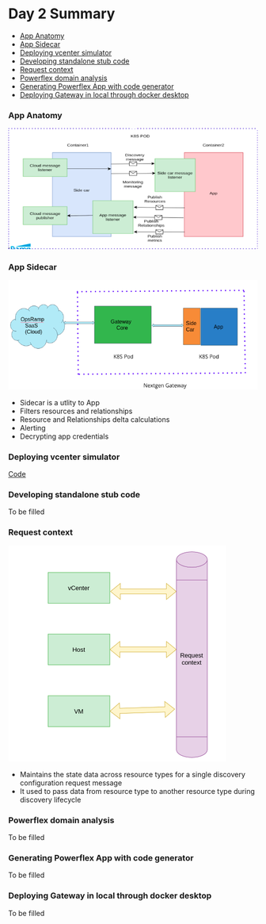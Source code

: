 # Day 2 Summary
  
- [App Anatomy](#app-anatomy) 
- [App Sidecar](#app-sidecar) 
- [Deploying vcenter simulator](#deploying-vcenter-simulator) 
- [Developing standalone stub code](#developing-standalone-stub-code) 
- [Request context](#request-context)
- [Powerflex domain analysis](#powerflex-domain-analysis)
- [Generating Powerflex App with code generator](#generating-powerflex-app-with-code-generator)
- [Deploying Gateway in local through docker desktop](#deploying-gateway-in-local-through-docker-desktop)
  
### App Anatomy

![App Anatomy](images/app-anatomy.png)
  
### App Sidecar
![App sidecar](images/app-sidecar.png)

- Sidecar is a utlity to App
- Filters resources and relationships
- Resource and Relationships delta calculations
- Alerting
- Decrypting app credentials

### Deploying vcenter simulator
[Code](https://github.com/opsramp/sdk2.0/tree/main/projects/target_endpoint_pythonsdkapp_addedfourthAPI)

### Developing standalone stub code
To be filled
  
### Request context

![Request context](images/request-context.png)

- Maintains the state data across resource types for a single discovery configuration request message
- It used to pass data from resource type to another resource type during discovery lifecycle 

### Powerflex domain analysis
To be filled
  
### Generating Powerflex App with code generator
To be filled

### Deploying Gateway in local through docker desktop
To be filled
